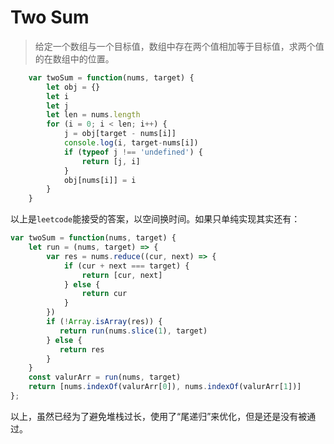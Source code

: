 # Two Sum

> 给定一个数组与一个目标值，数组中存在两个值相加等于目标值，求两个值的在数组中的位置。

```javascript
	var twoSum = function(nums, target) {
		let obj = {}
		let i
		let j
		let len = nums.length
		for (i = 0; i < len; i++) {
			j = obj[target - nums[i]]
			console.log(i, target-nums[i])
			if (typeof j !== 'undefined') {
				return [j, i]
			}
			obj[nums[i]] = i
		}
	}
```

以上是`leetcode`能接受的答案，以空间换时间。如果只单纯实现其实还有：

```javascript
var twoSum = function(nums, target) {
    let run = (nums, target) => {
        var res = nums.reduce((cur, next) => {
            if (cur + next === target) {
                return [cur, next]
            } else {
                return cur
            }
        })
        if (!Array.isArray(res)) {
           return run(nums.slice(1), target)
        } else {
           return res
        }
    }
    const valurArr = run(nums, target)
    return [nums.indexOf(valurArr[0]), nums.indexOf(valurArr[1])]
};
```
以上，虽然已经为了避免堆栈过长，使用了“尾递归”来优化，但是还是没有被通过。